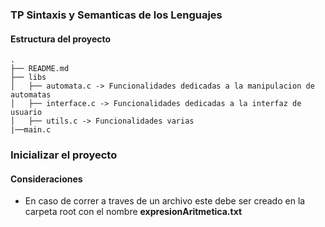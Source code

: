 ### TP Sintaxis y Semanticas de los Lenguajes

#### Estructura del proyecto

```
.
├── README.md
├── libs
│   ├── automata.c -> Funcionalidades dedicadas a la manipulacion de automatas
│   ├── interface.c -> Funcionalidades dedicadas a la interfaz de usuario
│   ├── utils.c -> Funcionalidades varias
|──main.c
```

### Inicializar el proyecto

#### Consideraciones

- En caso de correr a traves de un archivo este debe ser creado en la carpeta root con el nombre **expresionAritmetica.txt**
